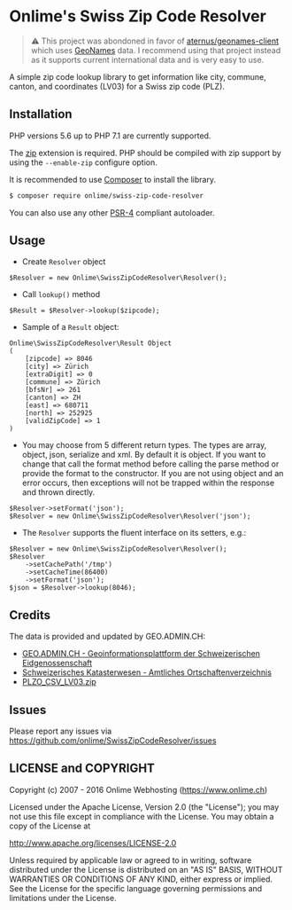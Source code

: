 # Onlime's Swiss Zip Code Resolver

> :warning: This project was abondoned in favor of [aternus/geonames-client](https://github.com/Aternus/geonames-client) which uses [GeoNames](http://www.geonames.org/) data.
> I recommend using that project instead as it supports current international data and is very easy to use.

A simple zip code lookup library to get information like city, commune, canton, and coordinates (LV03) for a Swiss zip code (PLZ).

## Installation

PHP versions 5.6 up to PHP 7.1 are currently supported.

The [zip](http://php.net/zip) extension is required. PHP should be compiled with zip support by using the `--enable-zip` configure option.

It is recommended to use [Composer](https://getcomposer.org) to install the library.

```bash
$ composer require onlime/swiss-zip-code-resolver
```

You can also use any other [PSR-4](http://www.php-fig.org/psr/psr-4/) compliant autoloader.


## Usage

* Create `Resolver` object
```
$Resolver = new Onlime\SwissZipCodeResolver\Resolver();
```

* Call `lookup()` method
```
$Result = $Resolver->lookup($zipcode);
```

* Sample of a `Result` object:
```
Onlime\SwissZipCodeResolver\Result Object
(
    [zipcode] => 8046
    [city] => Zürich
    [extraDigit] => 0
    [commune] => Zürich
    [bfsNr] => 261
    [canton] => ZH
    [east] => 680711
    [north] => 252925
    [validZipCode] => 1
)
```

* You may choose from 5 different return types. The types are array, object, json, serialize and xml. By default it is object. If you want to change that call the format method before calling the parse method or provide the format to the constructor. If you are not using object and an error occurs, then exceptions will not be trapped within the response and thrown directly.
```
$Resolver->setFormat('json');
$Resolver = new Onlime\SwissZipCodeResolver\Resolver('json');
```

* The `Resolver` supports the fluent interface on its setters, e.g.:
```
$Resolver = new Onlime\SwissZipCodeResolver\Resolver();
$Resolver
    ->setCachePath('/tmp')
    ->setCacheTime(86400)
    ->setFormat('json');
$json = $Resolver->lookup(8046);
```

## Credits

The data is provided and updated by GEO.ADMIN.CH:

- [GEO.ADMIN.CH - Geoinformationsplattform der Schweizerischen Eidgenossenschaft](http://data.geo.admin.ch/)
- [Schweizerisches Katasterwesen - Amtliches Ortschaftenverzeichnis](https://www.cadastre.ch/de/services/service/plz.html)
- [PLZO_CSV_LV03.zip](http://data.geo.admin.ch/ch.swisstopo-vd.ortschaftenverzeichnis_plz/PLZO_CSV_LV03.zip)


## Issues

Please report any issues via https://github.com/onlime/SwissZipCodeResolver/issues


## LICENSE and COPYRIGHT

Copyright (c) 2007 - 2016 Onlime Webhosting (https://www.onlime.ch)

Licensed under the Apache License, Version 2.0 (the "License");
you may not use this file except in compliance with the License.
You may obtain a copy of the License at

http://www.apache.org/licenses/LICENSE-2.0

Unless required by applicable law or agreed to in writing, software
distributed under the License is distributed on an "AS IS" BASIS,
WITHOUT WARRANTIES OR CONDITIONS OF ANY KIND, either express or implied.
See the License for the specific language governing permissions and
limitations under the License.
